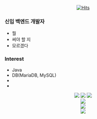 <div align=center>

[![Hits](https://hits.seeyoufarm.com/api/count/incr/badge.svg?url=https%3A%2F%2Fgithub.com%2Fzzsza)](https://hits.seeyoufarm.com) 

</div>

### 신입 백엔드 개발자
- 뭘
- 써야 할 지 
- 모르겠다

### Interest
- Java
- DB(MariaDB, MySQL)
- 
- 

<div align=center>

<img src="https://img.shields.io/badge/spring-6DB33F?style=for-the-badge&logo=spring&logoColor=white">
<img src="https://img.shields.io/badge/springboot-6DB33F?style=for-the-badge&logo=springboot&logoColor=white">
<img src="https://img.shields.io/badge/springsecurity-6DB33F?style=for-the-badge&logo=springsecurity&logoColor=white"><br/>
<img src="https://img.shields.io/badge/react-61DAFB?style=for-the-badge&logo=react&logoColor=white"><br/>
<img src="https://img.shields.io/badge/mariadb-003545?style=for-the-badge&logo=mariadb&logoColor=white"><br/>
<img src="https://img.shields.io/badge/github-181717?style=for-the-badge&logo=github&logoColor=white">
</div>
